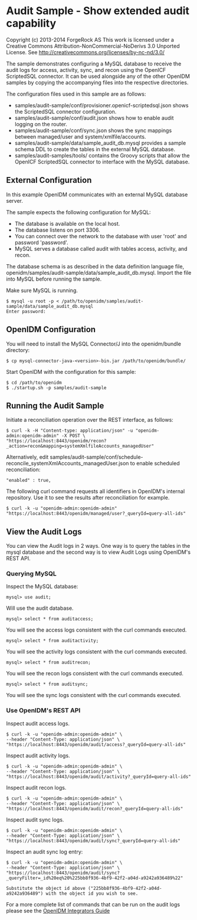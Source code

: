 Audit Sample - Show extended audit capability
=============================================
Copyright (c) 2013-2014 ForgeRock AS
This work is licensed under a Creative Commons Attribution-NonCommercial-NoDerivs 3.0 Unported License. See
http://creativecommons.org/licenses/by-nc-nd/3.0/


The sample demonstrates configuring a MySQL database to receive the audit logs for access, activity, sync, and recon using
the OpenICF ScriptedSQL connector.  It can be used alongside any of the other OpenIDM samples by copying the
accompanying files into the respective directories.

The configuration files used in this sample are as follows:

*   samples/audit-sample/conf/provisioner.openicf-scriptedsql.json shows the ScriptedSQL 
    connector configuration.
*   samples/audit-sample/conf/audit.json shows how to enable audit logging on the router.
*   samples/audit-sample/conf/sync.json shows the sync mappings between managed/user and system/xmlfile/accounts.
*   samples/audit-sample/data/sample_audit_db.mysql provides a sample schema DDL to create
    the tables in the external MySQL database.
*   samples/audit-samples/tools/ contains the Groovy scripts that allow the OpenICF
    ScriptedSQL connector to interface with the MySQL database.

External Configuration
----------------------
In this example OpenIDM communicates with an external MySQL database server.

The sample expects the following configuration for MySQL:

*   The database is available on the local host.
*   The database listens on port 3306.
*   You can connect over the network to the database with user 'root' and password 'password'.
*   MySQL serves a database called audit with tables access, activity, and recon.

The database schema is as described in the data definition language file,
openidm/samples/audit-sample/data/sample_audit_db.mysql. Import the file into MySQL before running the sample.

Make sure MySQL is running.

    $ mysql -u root -p < /path/to/openidm/samples/audit-sample/data/sample_audit_db.mysql
    Enter password:

OpenIDM Configuration
---------------------
You will need to install the MySQL Connector/J into the openidm/bundle directory:

    $ cp mysql-connector-java-<version>-bin.jar /path/to/openidm/bundle/

Start OpenIDM with the configuration for this sample:

    $ cd /path/to/openidm
    $ ./startup.sh -p samples/audit-sample

Running the Audit Sample
------------------------

Initiate a reconciliation operation over the REST interface, as follows:

    $ curl -k -H "Content-type: application/json" -u "openidm-admin:openidm-admin" -X POST \
    "https://localhost:8443/openidm/recon?_action=recon&mapping=systemXmlfileAccounts_managedUser"

Alternatively, edit samples/audit-sample/conf/schedule-reconcile_systemXmlAccounts_managedUser.json
to enable scheduled reconciliation:

    "enabled" : true,

The following curl command requests all identifiers in OpenIDM's internal
repository. Use it to see the results after reconciliation for example.

    $ curl -k -u "openidm-admin:openidm-admin" "https://localhost:8443/openidm/managed/user?_queryId=query-all-ids"

View the Audit Logs
-------------------

You can view the Audit logs in 2 ways. One way is to query the tables in the mysql database and the second way is
to view Audit Logs using OpenIDM's REST API.

### Querying MySQL
Inspect the MySQL database:

    mysql> use audit;

Will use the audit database.

    mysql> select * from auditaccess;

You will see the access logs consistent with the curl commands executed.

    mysql> select * from auditactivity;

You will see the activity logs consistent with the curl commands executed.

    mysql> select * from auditrecon;

You will see the recon logs consistent with the curl commands executed.

    mysql> select * from auditsync;

You will see the sync logs consistent with the curl commands executed.

### Use OpenIDM's REST API
Inspect audit access logs.

    $ curl -k -u "openidm-admin:openidm-admin" \
    --header "Content-Type: application/json" \
    "https://localhost:8443/openidm/audit/access?_queryId=query-all-ids"
 
Inspect audit activity logs.

    $ curl -k -u "openidm-admin:openidm-admin" \
    --header "Content-Type: application/json" \
    "https://localhost:8443/openidm/audit/activity?_queryId=query-all-ids"
 
Inspect audit recon logs.

    $ curl -k -u "openidm-admin:openidm-admin" \
    --header "Content-Type: application/json" \
    "https://localhost:8443/openidm/audit/recon?_queryId=query-all-ids"
 
Inspect audit sync logs.

    $ curl -k -u "openidm-admin:openidm-admin" \
    --header "Content-Type: application/json" \
    "https://localhost:8443/openidm/audit/sync?_queryId=query-all-ids"
 
 Inspect an audit sync log entry:
 
    $ curl -k -u "openidm-admin:openidm-admin" \
    --header "Content-Type: application/json" \
    "https://localhost:8443/openidm/audit/sync?_queryFilter=_id%20eq%20%225bb8f936-4bf9-42f2-a04d-a9242a936489%22"
    
    Substitute the object id above ("225bb8f936-4bf9-42f2-a04d-a9242a936489") with the object id you wish to see.
 
 
For a more complete list of commands that can be run on the audit logs please see the
[OpenIDM Integrators Guide](https://forgerock.org/openidm/doc/bootstrap/integrators-guide/index.html#accessing-log-REST)